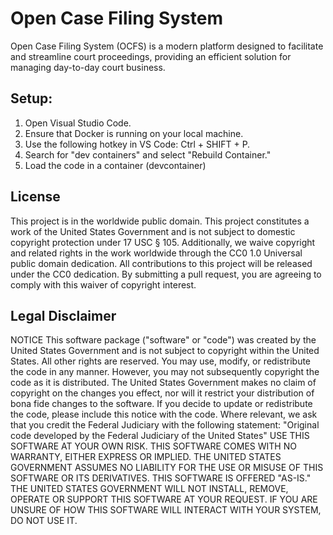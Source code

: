 # Open Case Filing System
Open Case Filing System (OCFS) is a modern platform designed to facilitate and streamline court proceedings, providing an efficient solution for managing day-to-day court business.

## Setup:
1. Open Visual Studio Code.
2. Ensure that Docker is running on your local machine.
3. Use the following hotkey in VS Code: Ctrl + SHIFT + P.
4. Search for "dev containers" and select "Rebuild Container."
5. Load the code in a container (devcontainer)

## License
This project is in the worldwide public domain.
This project constitutes a work of the United States Government and is not subject to domestic copyright protection under 17 USC § 105. Additionally, we waive copyright and related rights in the work worldwide through the CC0 1.0 Universal public domain dedication.
All contributions to this project will be released under the CC0 dedication. By submitting a pull request, you are agreeing to comply with this waiver of copyright interest.

## Legal Disclaimer
NOTICE
This software package ("software" or "code") was created by the United States Government and is not subject to copyright within the United States. All other rights are reserved.  You may use, modify, or redistribute the code in any manner. However, you may not subsequently copyright the code as it is distributed. The United States Government makes no claim of copyright on the changes you effect, nor will it restrict your distribution of bona fide changes to the software. If you decide to update or redistribute the code, please include this notice with the code. Where relevant, we ask that you credit the Federal Judiciary with the following statement: "Original code developed by the Federal Judiciary of the United States"
USE THIS SOFTWARE AT YOUR OWN RISK. THIS SOFTWARE COMES WITH NO WARRANTY, EITHER EXPRESS OR IMPLIED. THE UNITED STATES GOVERNMENT ASSUMES NO LIABILITY FOR THE USE OR MISUSE OF THIS SOFTWARE OR ITS DERIVATIVES.
THIS SOFTWARE IS OFFERED "AS-IS." THE UNITED STATES GOVERNMENT WILL NOT INSTALL, REMOVE, OPERATE OR SUPPORT THIS SOFTWARE AT YOUR REQUEST. IF YOU ARE UNSURE OF HOW THIS SOFTWARE WILL INTERACT WITH YOUR SYSTEM, DO NOT USE IT.
